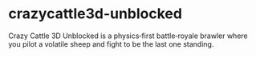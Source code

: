 # crazycattle3d-unblocked
Crazy Cattle 3D Unblocked is a physics‑first battle‑royale brawler where you pilot a volatile sheep and fight to be the last one standing. 
